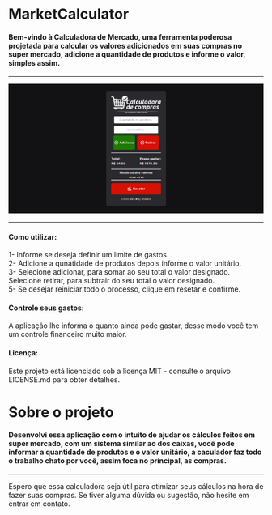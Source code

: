 <h1>MarketCalculator</h1>
<h4>
    Bem-vindo à Calculadora de Mercado, uma ferramenta poderosa projetada para calcular os valores adicionados em suas compras no super mercado, adicione a quantidade de produtos e informe o valor, simples assim.
</h4>
<hr/>
<img src="/public/thumb.png">
<hr/>

<h4>Como utilizar:</h4>
<p>
    1- Informe se deseja definir um limite de gastos.
    <br>
    2- Adicione a qunatidade de produtos depois informe o valor unitário.
    <br>
    3- Selecione adicionar, para somar ao seu total o valor designado. Selecione retirar, para subtrair do seu total o valor designado.
    <br>
    5- Se desejar reiniciar todo o processo, clique em resetar e confirme.
</p>

<h4>Controle seus gastos:</h4>
<p>A aplicação lhe informa o quanto ainda pode gastar, desse modo você tem um controle financeiro muito maior.</p>

<h4>Licença:</h4>
<p>Este projeto está licenciado sob a licença MIT - consulte o arquivo LICENSE.md para obter detalhes.</p>

<h1>Sobre o projeto</h1>
<h4>
    Desenvolvi essa aplicação com o intuito de ajudar os cálculos feitos em super mercado, com um sistema similar ao dos caixas, você pode informar a quantidade de produtos e o valor unitário, a caculador faz todo o trabalho chato por você, assim        foca no principal, as compras.
</h4>

<hr/>

<p>
    Espero que essa calculadora seja útil para otimizar seus cálculos na hora de fazer suas compras.
     Se tiver alguma dúvida ou sugestão, não hesite em entrar em contato.
</p>

